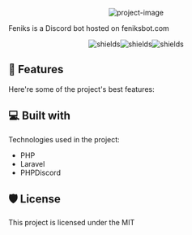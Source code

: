 <p align="center"><img src="https://socialify.git.ci/phpfeniks/bot/image?description=1&amp;descriptionEditable=Gamers%20love%20to%20level-up%2C%20so%20let%27s%20bring%20the%20same%20feeling%20to%20Discord.&amp;font=Raleway&amp;issues=1&amp;language=1&amp;owner=1&amp;pattern=Plus&amp;theme=Dark" alt="project-image"></p>

<p id="description">Feniks is a Discord bot hosted on feniksbot.com</p>

<p align="center"><img src="https://img.shields.io/packagist/dm/phpfeniks/bot" alt="shields"><img src="https://img.shields.io/github/license/phpfeniks/bot" alt="shields"><img src="https://img.shields.io/github/v/release/phpfeniks/bot" alt="shields"></p>

  
  
## 🧐 Features

Here're some of the project's best features:

  
  
## 💻 Built with

Technologies used in the project:

*   PHP
*   Laravel
*   PHPDiscord

## 🛡️ License

This project is licensed under the MIT
